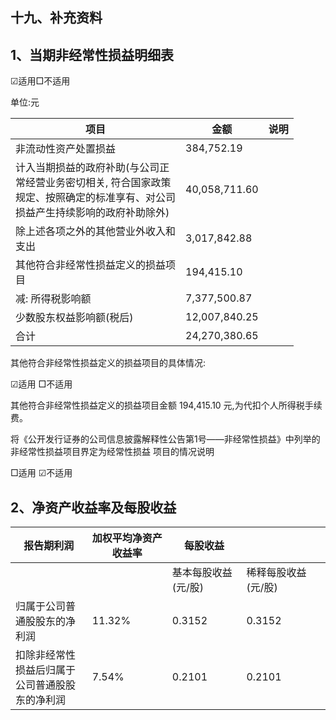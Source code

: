 ## 十九、补充资料

## 1、当期非经常性损益明细表

☑适用□不适用

单位:元

| 项目                                                                            | 金额            | 说明 |
|-------------------------------------------------------------------------------|---------------|----|
| 非流动性资产处置损益                                                                    | 384,752.19    |    |
| 计入当期损益的政府补助(与公司正<br>常经营业务密切相关, 符合国家政策<br>规定、按照确定的标准享有、对公司<br>损益产生持续影响的政府补助除外) | 40,058,711.60 |    |
| 除上述各项之外的其他营业外收入和<br>支出                                                        | 3,017,842.88  |    |
| 其他符合非经常性损益定义的损益项<br>目                                                         | 194,415.10    |    |
| 减: 所得税影响额                                                                     | 7,377,500.87  |    |
| 少数股东权益影响额(税后)                                                                 | 12,007,840.25 |    |
| 合计                                                                            | 24,270,380.65 |    |

其他符合非经常性损益定义的损益项目的具体情况:

☑适用 □不适用

其他符合非经常性损益定义的损益项目金额 194,415.10 元,为代扣个人所得税手续费。

将《公开发行证券的公司信息披露解释性公告第1号——非经常性损益》中列举的非经常性损益项目界定为经常性损益 项目的情况说明

□适用 ☑不适用

## 2、净资产收益率及每股收益

| 报告期利润                       | 加权平均净资产收益率 | 每股收益        |             |  |
|-----------------------------|------------|-------------|-------------|--|
|                             |            | 基本每股收益(元/股) | 稀释每股收益(元/股) |  |
| 归属于公司普通股股东的净<br>利润          | 11.32%     | 0.3152      | 0.3152      |  |
| 扣除非经常性损益后归属于<br>公司普通股股东的净利润 | 7.54%      | 0.2101      | 0.2101      |  |
